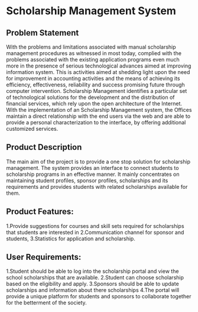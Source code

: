 # **Scholarship Management System**

## **Problem Statement**
<p>With the problems and limitations associated with manual scholarship management procedures as witnessed in most today, complied with the problems associated with the existing application programs even much more in the presence of serious technological advances aimed at improving information system. This is activities aimed at shedding light upon the need for improvement in accounting activities and the means of achieving its efficiency, effectiveness, reliability and success promising future through computer intervention.
Scholarship Management identifies a particular set of technological solutions for the development and the distribution of financial services, which rely upon the open architecture of the Internet. With the implementation of an Scholarship Management system, the Offices maintain a direct relationship with the end users via the web and are able to provide a personal characterization to the interface, by offering additional customized services.<p>

## **Product Description**
<p>The main aim of the project is to provide a one stop solution for scholarship management. The system provides  an interface to connect students to scholarship programs in an effective manner. It mainly concentrates on maintaining student profiles, sponsor profiles, scholarships and its requirements and provides students with related scholarships available for them.<p>

## **Product Features:**
1.Provide suggestions for courses and skill sets required for scholarships that students are interested in
2.Communication channel for sponsor and students, 
3.Statistics for application and scholarship.

## **User Requirements:**
1.Student should be able to log into the scholarship portal and view the school scholarships that are available.
2.Student can choose scholarship based on the eligibility and apply.
3.Sponsors should be able to update scholarships and information about there scholarships 
4.The portal will provide a unique platform for students and sponsors to collaborate together for the betterment of the society.
